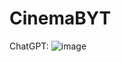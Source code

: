 # CinemaBYT
ChatGPT:
![image](https://github.com/user-attachments/assets/7de99cda-88cf-4481-a318-1509beab6541)

